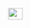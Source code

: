 <nav class="navbar navbar-light bg-light">
  <div class="container">
    <a class="navbar-brand" href="#">
      <img src="https://d136swi17h0tnq.cloudfront.net/Upload/2018-01/e75b15d0-3f71-4ae5-8ae9-49eb88498595.jpg" alt="" width="30" height="24">
    </a>
  </div>
</nav>

